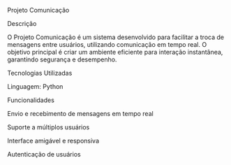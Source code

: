 Projeto Comunicação

Descrição

O Projeto Comunicação é um sistema desenvolvido para facilitar a troca de mensagens entre usuários, utilizando comunicação em tempo real. O objetivo principal é criar um ambiente eficiente para interação instantânea, garantindo segurança e desempenho.

Tecnologias Utilizadas

Linguagem: Python









Funcionalidades

Envio e recebimento de mensagens em tempo real

Suporte a múltiplos usuários

Interface amigável e responsiva

Autenticação de usuários
